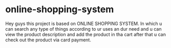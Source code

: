# online-shopping-system
Hey guys this project is based on ONLINE SHOPPING SYSTEM. In which u can search any type of things according to ur uses an dur need and u can view the product description and add the product in tha cart after that u can check out the product via card payment.
